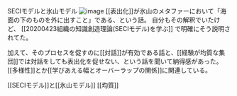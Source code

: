 
SECIモデルと氷山モデル
![image](https://gyazo.com/a131672af67145772f7f83ca203954e1/thumb/1000)
[[表出化]]が氷山のメタファーにおいて「海面の下のものを外に出すこと」である、という話。
自分もその解釈でいたけど、
[[20200423組織の知識創造理論(SECIモデル)を学ぶ]]
で明確にそう説明されてた。

加えて、そのプロセスを促すのに[[対話]]が有効である話と、[[経験が均質な集団]]では対話をしても表出化を促せない、という話を聞いて納得感があった。[[多様性]]とか[[学びあえる幅とオーバーラップの関係]]に関連している。


[[SECIモデル]]と[[氷山モデル]]
[[均質]]
